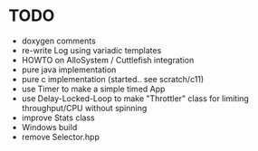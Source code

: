 # TODO

- doxygen comments
- re-write Log using variadic templates
- HOWTO on AlloSystem / Cuttlefish integration
- pure java implementation
- pure c implementation (started.. see scratch/c11)
- use Timer to make a simple timed App
- use Delay-Locked-Loop to make "Throttler" class for limiting throughput/CPU without spinning
- improve Stats class
- Windows build
- remove Selector.hpp
